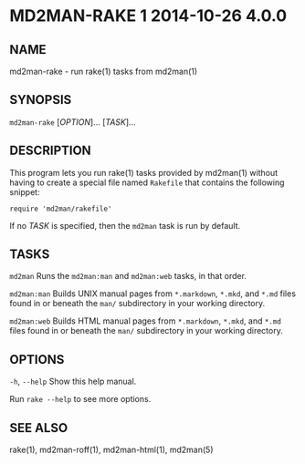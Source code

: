 # MD2MAN-RAKE 1 2014-10-26 4.0.0

## NAME

md2man-rake - run rake(1) tasks from md2man(1)

## SYNOPSIS

`md2man-rake` [*OPTION*]... [*TASK*]...

## DESCRIPTION

This program lets you run rake(1) tasks provided by md2man(1) without having
to create a special file named `Rakefile` that contains the following snippet:

    require 'md2man/rakefile'

If no *TASK* is specified, then the `md2man` task is run by default.

## TASKS

`md2man`
  Runs the `md2man:man` and `md2man:web` tasks, in that order.

`md2man:man`
  Builds UNIX manual pages from `*.markdown`, `*.mkd`, and `*.md` files
  found in or beneath the `man/` subdirectory in your working directory.

`md2man:web`
  Builds HTML manual pages from `*.markdown`, `*.mkd`, and `*.md` files
  found in or beneath the `man/` subdirectory in your working directory.

## OPTIONS

`-h`, `--help`
  Show this help manual.

Run `rake --help` to see more options.

## SEE ALSO

rake(1), md2man-roff(1), md2man-html(1), md2man(5)